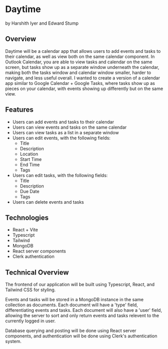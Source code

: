 # Daytime

by Harshith Iyer and Edward Stump

## Overview

Daytime will be a calendar app that allows users to add events and tasks to their calendar, as well as view both on the same calendar component. In Outlook Calendar, you are able to view tasks and calendar on the same screen, but tasks show up as a separate window underneath the calendar, making both the tasks window and calendar window smaller, harder to navigate, and less useful overall. I wanted to create a version of a calendar app similar to Google Calendar + Google Tasks, where tasks show up as pieces on your calendar, with events showing up differently but on the same view.

## Features

- Users can add events and tasks to their calendar
- Users can view events and tasks on the same calendar
- Users can view tasks as a list in a separate window
- Users can edit events, with the following fields:
  - Title
  - Description
  - Location
  - Start Time
  - End Time
  - Tags
- Users can edit tasks, with the following fields:
  - Title
  - Description
  - Due Date
  - Tags
- Users can delete events and tasks

## Technologies

- React + Vite
- Typescript
- Tailwind
- MongoDB
- React server components
- Clerk authentication

## Technical Overview

The frontend of our application will be built using Typescript, React, and Tailwind CSS for styling.

Events and tasks will be stored in a MongoDB instance in the same collection as documents. Each document will have a 'type' field, differentiating events and tasks. Each document will also have a 'user' field, allowing the server to sort and only return events and tasks relevent to the currently logged in user.

Database querying and posting will be done using React server components, and authentication will be done using Clerk's authentication system.
